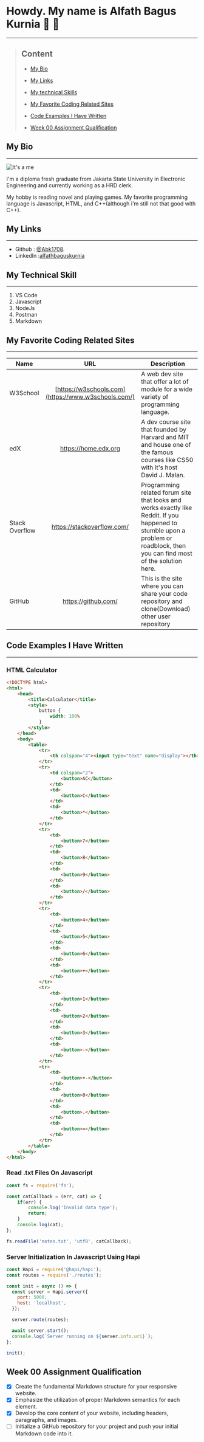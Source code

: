 # Howdy. My name is Alfath Bagus Kurnia :wave: :robot:

----

> ## Content
>
> - [My Bio](#bio)
>
> - [My Links](#links)
>
> - [My technical Skills](#skills)
>
> - [My Favorite Coding Related Sites](#sites)
>
> - [Code Examples I Have Written](#snippets)
>
> - [Week 00 Assignment Qualification](#assignment)
>
<a id="bio"></a>

## My Bio

----

![It's a me](placeholder-profile-image.jpg "It's a me")

I'm a diploma fresh graduate from Jakarta State University in Electronic Engineering and currently working as a HRD clerk.

My hobby is reading novel and playing games. My favorite programming language is Javascript, HTML, and C++(although i'm still not that good with C++).

<a id="links"></a>

## My Links

----

* Github : [@Abk1708](https://github.com/Abk1708).
* LinkedIn :[alfathbaguskurnia](https://www.linkedin.com/in/alfath-bagus-kurnia-bab7ab1a5/)

<a id="skills"></a>

## My Technical Skill

 ----

1. VS Code
2. Javascript
3. NodeJs
4. Postman
5. Markdown

<a id="sites"></a>

## My Favorite Coding Related Sites

----

| Name | URL | Description |
| ---  | :---: | ----------- |
| W3School | [https://w3schools.com](https://www.w3schools.com/) | A web dev site that offer a lot of module for a wide variety of programming language. |
| edX | <https://home.edx.org> | A dev course site that founded by Harvard and MIT and house one of the famous courses like CS50 with it's host David J. Malan. |
| Stack Overflow | <https://stackoverflow.com/> | Programming related forum site that looks and works exactly like Reddit. If you happened to stumble upon a problem or roadblock, then you can find most of the solution here. |
| GitHub | <https://github.com/> | This is the site where you can share your code repository and clone(Download) other user repository |

<a id="snippets"></a>

## Code Examples I Have Written

----

### HTML Calculator

```html
<!DOCTYPE html>
<html>
    <head>
        <title>Calculator</title>
        <style>
            button {
                width: 100%
            }
        </style>
    </head>
    <body>
        <table>
            <tr>
                <th colspan="4"><input type="text" name="display"></th>
            </tr>
            <tr>
                <td colspan="2">
                    <button>AC</button>
                </td>
                <td>
                    <button>C</button>
                </td>
                <td>
                    <button>*</button>
                </td>
            </tr>
            <tr>
                <td>
                    <button>7</button>
                </td>
                <td>
                    <button>8</button>
                </td>
                <td>
                    <button>9</button>
                </td>
                <td>
                    <button>/</button>
                </td>
            </tr>
            <tr>
                <td>
                    <button>4</button>
                </td>
                <td>
                    <button>5</button>
                </td>
                <td>
                    <button>6</button>
                </td>
                <td>
                    <button>+</button>
                </td>
            </tr>
            <tr>
                <td>
                    <button>1</button>
                </td>
                <td>
                    <button>2</button>
                </td>
                <td>
                    <button>3</button>
                </td>
                <td>
                    <button>-</button>
                </td>
            </tr>
            <tr>
                <td>
                    <button>+-</button>
                </td>
                <td>
                    <button>0</button>
                </td>
                <td>
                    <button>.</button>
                </td>
                <td>
                    <button>=</button>
                </td>
            </tr>
        </table>
    </body>
</html>
```

### Read .txt Files On Javascript

```js
const fs = require('fs');

const catCallback = (err, cat) => {
    if(err) {
        console.log('Invalid data type');
        return;
    }
    console.log(cat);
};

fs.readFile('notes.txt', 'utf8', catCallback);
```

### Server Initialization In Javascript Using Hapi

```js
const Hapi = require('@hapi/hapi');
const routes = require('./routes');

const init = async () => {
  const server = Hapi.server({
    port: 5000,
    host: 'localhost',
  });

  server.route(routes);

  await server.start();
  console.log(`Server running on ${server.info.uri}`);
};

init();

```

<a id="assignment"></a>

## Week 00 Assignment Qualification

- [X] Create the fundamental Markdown structure for your responsive website.
- [x] Emphasize the utilization of proper Markdown semantics for each element.
- [x] Develop the core content of your website, including headers, paragraphs, and images.
- [ ] Initialize a GitHub repository for your project and push your initial Markdown code into it.
